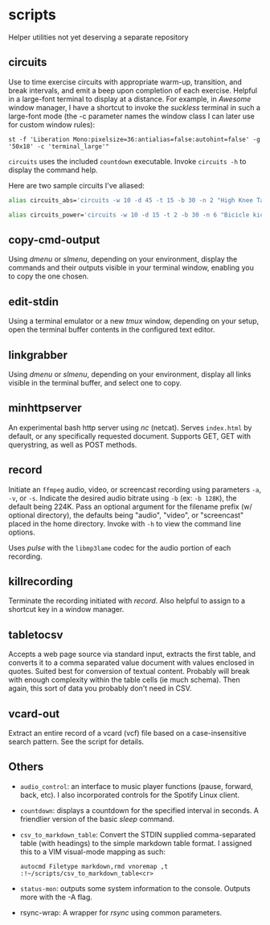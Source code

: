 # scripts

Helper utilities not yet deserving a separate repository

## circuits

Use to time exercise circuits with appropriate warm-up, transition, and break intervals, and emit a beep upon completion of each exercise. Helpful in a large-font terminal to display at a distance. For example, in *Awesome* window manager, I have a shortcut to invoke the *suckless* terminal in such a large-font mode (the -c parameter names the window class I can later use for custom window rules):

```
st -f 'Liberation Mono:pixelsize=36:antialias=false:autohint=false' -g '50x18' -c 'terminal_large'"
```

`circuits` uses the included `countdown` executable. Invoke `circuits -h` to display the command help.

Here are two sample circuits I've aliased:

```bash
alias circuits_abs='circuits -w 10 -d 45 -t 15 -b 30 -n 2 "High Knee Taps" "Russian twists" "Leg raises (6in off ground)" "Hip raises" "Scissor kicks" "Plank knees to elbow" "Chair sit-ups" "Seated in and outs" "Jumping Jacks"'

alias circuits_power='circuits -w 10 -d 15 -t 2 -b 30 -n 6 "Bicicle kicks" "Pushups" "Mountain climbers" "Squat boxing jumps" "Burpees" "Boxing hops"'
```

## copy-cmd-output

Using *dmenu* or *slmenu*, depending on your environment, display the commands and their outputs visible in your terminal window, enabling you to copy the one chosen.

## edit-stdin

Using a terminal emulator or a new *tmux* window, depending on your setup, open the terminal buffer contents in the configured text editor.

## linkgrabber

Using *dmenu* or *slmenu*, depending on your environment, display all links visible in the terminal buffer, and select one to copy.

## minhttpserver

An experimental bash http server using *nc* (netcat). Serves `index.html` by default, or any specifically requested document. Supports GET, GET with querystring, as well as POST methods.

## record

Initiate an `ffmpeg` audio, video, or screencast recording using parameters `-a`, `-v`, or `-s`. Indicate the desired audio bitrate using `-b` (ex: `-b 128K`), the default being 224K. Pass an optional argument for the filename prefix (w/ optional directory), the defaults being "audio", "video", or "screencast" placed in the home directory. Invoke with `-h` to view the command line options. 

Uses *pulse* with the `libmp3lame` codec for the audio portion of each recording.

## killrecording

Terminate the recording initiated with *record*. Also helpful to assign to a shortcut key in a window manager.

## tabletocsv

Accepts a web page source via standard input, extracts the first table, and converts it to a comma separated value document with values enclosed in quotes. Suited best for conversion of textual content. Probably will break with enough complexity within the table cells (ie much schema). Then again, this sort of data you probably don't need in CSV.

## vcard-out

Extract an entire record of a vcard (vcf) file based on a case-insensitive search pattern. See the script for details.

## Others

+ `audio_control`: an interface to music player functions (pause, forward, back, etc). I also incorporated controls for the Spotify Linux client. 
+ `countdown`: displays a countdown for the specified interval in seconds. A friendlier version of the basic *sleep* command.
+ `csv_to_markdown_table`: Convert the STDIN supplied comma-separated table (with headings) to the simple markdown table format. I assigned this to a VIM visual-mode mapping as such:

    ```vim
    autocmd Filetype markdown,rmd vnoremap ,t :!~/scripts/csv_to_markdown_table<cr>
    ```
+ `status-mon`: outputs some system information to the console. Outputs more with the -A flag.
+ rsync-wrap: A wrapper for *rsync* using common parameters.

